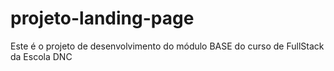 # projeto-landing-page
Este é o projeto de desenvolvimento do módulo BASE do curso de FullStack da Escola DNC
